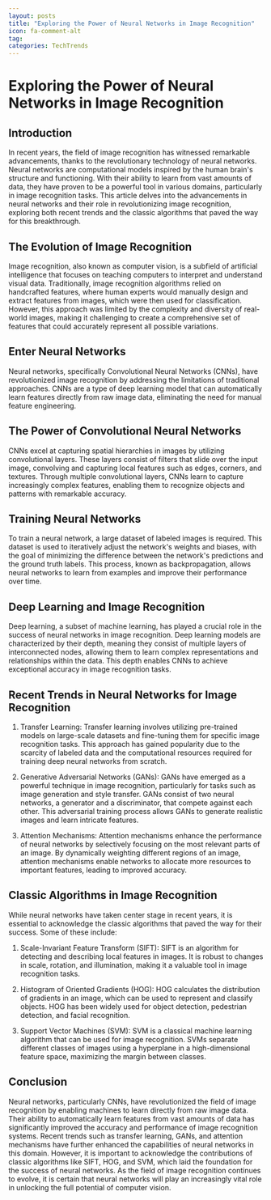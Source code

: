 ```yaml
---
layout: posts
title: "Exploring the Power of Neural Networks in Image Recognition"
icon: fa-comment-alt
tag:      
categories: TechTrends
---
```



# Exploring the Power of Neural Networks in Image Recognition

## Introduction

In recent years, the field of image recognition has witnessed remarkable advancements, thanks to the revolutionary technology of neural networks. Neural networks are computational models inspired by the human brain's structure and functioning. With their ability to learn from vast amounts of data, they have proven to be a powerful tool in various domains, particularly in image recognition tasks. This article delves into the advancements in neural networks and their role in revolutionizing image recognition, exploring both recent trends and the classic algorithms that paved the way for this breakthrough.

## The Evolution of Image Recognition

Image recognition, also known as computer vision, is a subfield of artificial intelligence that focuses on teaching computers to interpret and understand visual data. Traditionally, image recognition algorithms relied on handcrafted features, where human experts would manually design and extract features from images, which were then used for classification. However, this approach was limited by the complexity and diversity of real-world images, making it challenging to create a comprehensive set of features that could accurately represent all possible variations.

## Enter Neural Networks

Neural networks, specifically Convolutional Neural Networks (CNNs), have revolutionized image recognition by addressing the limitations of traditional approaches. CNNs are a type of deep learning model that can automatically learn features directly from raw image data, eliminating the need for manual feature engineering.

## The Power of Convolutional Neural Networks

CNNs excel at capturing spatial hierarchies in images by utilizing convolutional layers. These layers consist of filters that slide over the input image, convolving and capturing local features such as edges, corners, and textures. Through multiple convolutional layers, CNNs learn to capture increasingly complex features, enabling them to recognize objects and patterns with remarkable accuracy.

## Training Neural Networks

To train a neural network, a large dataset of labeled images is required. This dataset is used to iteratively adjust the network's weights and biases, with the goal of minimizing the difference between the network's predictions and the ground truth labels. This process, known as backpropagation, allows neural networks to learn from examples and improve their performance over time.

## Deep Learning and Image Recognition

Deep learning, a subset of machine learning, has played a crucial role in the success of neural networks in image recognition. Deep learning models are characterized by their depth, meaning they consist of multiple layers of interconnected nodes, allowing them to learn complex representations and relationships within the data. This depth enables CNNs to achieve exceptional accuracy in image recognition tasks.

## Recent Trends in Neural Networks for Image Recognition

1. Transfer Learning: Transfer learning involves utilizing pre-trained models on large-scale datasets and fine-tuning them for specific image recognition tasks. This approach has gained popularity due to the scarcity of labeled data and the computational resources required for training deep neural networks from scratch.

2. Generative Adversarial Networks (GANs): GANs have emerged as a powerful technique in image recognition, particularly for tasks such as image generation and style transfer. GANs consist of two neural networks, a generator and a discriminator, that compete against each other. This adversarial training process allows GANs to generate realistic images and learn intricate features.

3. Attention Mechanisms: Attention mechanisms enhance the performance of neural networks by selectively focusing on the most relevant parts of an image. By dynamically weighting different regions of an image, attention mechanisms enable networks to allocate more resources to important features, leading to improved accuracy.

## Classic Algorithms in Image Recognition

While neural networks have taken center stage in recent years, it is essential to acknowledge the classic algorithms that paved the way for their success. Some of these include:

1. Scale-Invariant Feature Transform (SIFT): SIFT is an algorithm for detecting and describing local features in images. It is robust to changes in scale, rotation, and illumination, making it a valuable tool in image recognition tasks.

2. Histogram of Oriented Gradients (HOG): HOG calculates the distribution of gradients in an image, which can be used to represent and classify objects. HOG has been widely used for object detection, pedestrian detection, and facial recognition.

3. Support Vector Machines (SVM): SVM is a classical machine learning algorithm that can be used for image recognition. SVMs separate different classes of images using a hyperplane in a high-dimensional feature space, maximizing the margin between classes.

## Conclusion

Neural networks, particularly CNNs, have revolutionized the field of image recognition by enabling machines to learn directly from raw image data. Their ability to automatically learn features from vast amounts of data has significantly improved the accuracy and performance of image recognition systems. Recent trends such as transfer learning, GANs, and attention mechanisms have further enhanced the capabilities of neural networks in this domain. However, it is important to acknowledge the contributions of classic algorithms like SIFT, HOG, and SVM, which laid the foundation for the success of neural networks. As the field of image recognition continues to evolve, it is certain that neural networks will play an increasingly vital role in unlocking the full potential of computer vision.